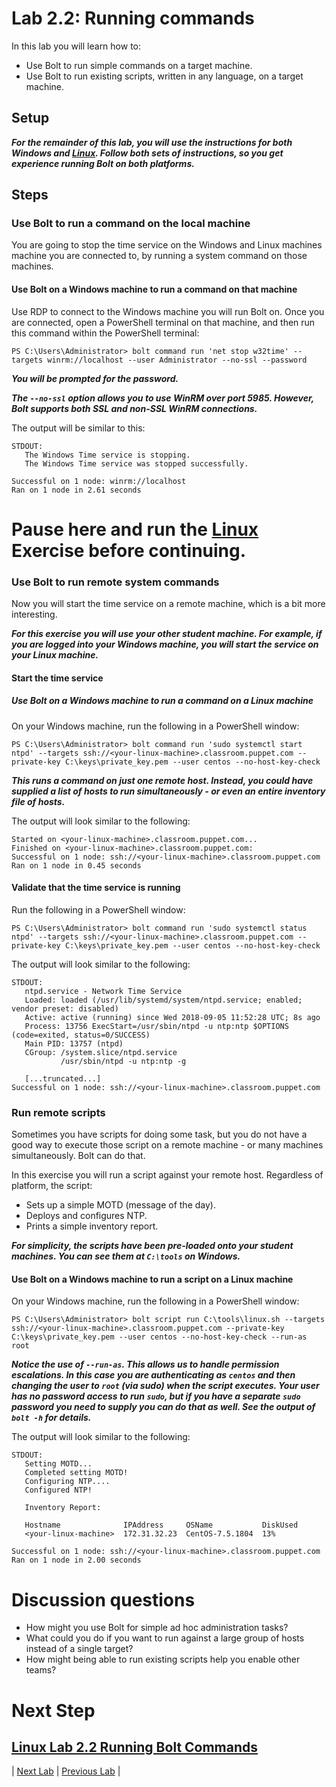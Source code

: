 # Lab 2.2: Running commands

In this lab you will learn how to:

* Use Bolt to run simple commands on a target machine.
* Use Bolt to run existing scripts, written in any language, on a target machine.

## Setup

**_For the remainder of this lab, you will use the instructions for both Windows and [Linux](../../Linux/lab-2.2-Running-Bolt-Commands). Follow both sets of instructions, so you get experience running Bolt on both platforms._**

## Steps

### Use Bolt to run a command on the local machine

You are going to stop the time service on the Windows and Linux machines machine you are connected to, by running a system command on those machines.

#### Use Bolt on a Windows machine to run a command on that machine

Use RDP to connect to the Windows machine you will run Bolt on. Once you are connected, open a PowerShell terminal on that machine, and then run this command within the PowerShell terminal:

```PS C:\Users\Administrator> bolt command run 'net stop w32time' --targets winrm://localhost --user Administrator --no-ssl --password```

**_You will be prompted for the password._**

**_The `--no-ssl` option allows you to use WinRM over port 5985. However, Bolt supports both SSL and non-SSL WinRM connections._**

The output will be similar to this:

```
STDOUT:
   The Windows Time service is stopping.
   The Windows Time service was stopped successfully.

Successful on 1 node: winrm://localhost
Ran on 1 node in 2.61 seconds
```

# Pause here and run the [Linux](../../Linux/lab-2.2-Running-Bolt-Commands) Exercise before continuing.

### Use Bolt to run remote system commands

Now you will start the time service on a remote machine, which is a bit more interesting.

**_For this exercise you will use your *other* student machine. For example, if you are logged into your Windows machine, you will start the service on your Linux machine._**

#### Start the time service

##### Use Bolt on a Windows machine to run a command on a Linux machine

On your Windows machine, run the following in a PowerShell window:

```PS C:\Users\Administrator> bolt command run 'sudo systemctl start ntpd' --targets ssh://<your-linux-machine>.classroom.puppet.com --private-key C:\keys\private_key.pem --user centos --no-host-key-check```

**_This runs a command on just one remote host. Instead, you could have supplied a list of hosts to run simultaneously - or even an entire inventory file of hosts._**

The output will look similar to the following:

   ```
   Started on <your-linux-machine>.classroom.puppet.com...
   Finished on <your-linux-machine>.classroom.puppet.com:
   Successful on 1 node: ssh://<your-linux-machine>.classroom.puppet.com
   Ran on 1 node in 0.45 seconds
   ```

#### Validate that the time service is running

Run the following in a PowerShell window:

```PS C:\Users\Administrator> bolt command run 'sudo systemctl status ntpd' --targets ssh://<your-linux-machine>.classroom.puppet.com --private-key C:\keys\private_key.pem --user centos --no-host-key-check```

The output will look similar to the following:

```
STDOUT:
   ntpd.service - Network Time Service
   Loaded: loaded (/usr/lib/systemd/system/ntpd.service; enabled; vendor preset: disabled)
   Active: active (running) since Wed 2018-09-05 11:52:28 UTC; 8s ago
   Process: 13756 ExecStart=/usr/sbin/ntpd -u ntp:ntp $OPTIONS (code=exited, status=0/SUCCESS)
   Main PID: 13757 (ntpd)
   CGroup: /system.slice/ntpd.service
           /usr/sbin/ntpd -u ntp:ntp -g

   [...truncated...]
Successful on 1 node: ssh://<your-linux-machine>.classroom.puppet.com
```

### Run remote scripts

Sometimes you have scripts for doing some task, but you do not have a good way to execute those script on a remote machine - or many machines simultaneously. Bolt can do that.

In this exercise you will run a script against your remote host. Regardless of platform, the script:

* Sets up a simple MOTD (message of the day).
* Deploys and configures NTP.
* Prints a simple inventory report.

**_For simplicity, the scripts have been pre-loaded onto your student machines. You can see them at `C:\tools` on Windows._**

#### Use Bolt on a Windows machine to run a script on a Linux machine

On your Windows machine, run the following in a PowerShell window:

```PS C:\Users\Administrator> bolt script run C:\tools\linux.sh --targets ssh://<your-linux-machine>.classroom.puppet.com --private-key C:\keys\private_key.pem --user centos --no-host-key-check --run-as root```

**_Notice the use of `--run-as`. This allows us to handle permission escalations. In this case you are authenticating as `centos` and then changing the user to `root` (via sudo) when the script executes. Your user has no password access to run `sudo`, but if you have a separate `sudo` password you need to supply you can do that as well. See the output of `bolt -h` for details._**

The output will look similar to the following:

```
STDOUT:
   Setting MOTD...
   Completed setting MOTD!
   Configuring NTP....
   Configured NTP!

   Inventory Report:

   Hostname              IPAddress     OSName           DiskUsed
   <your-linux-machine>  172.31.32.23  CentOS-7.5.1804  13%

Successful on 1 node: ssh://<your-linux-machine>.classroom.puppet.com
Ran on 1 node in 2.00 seconds
```

# Discussion questions

* How might you use Bolt for simple ad hoc administration tasks?
* What could you do if you want to run against a large group of hosts instead of a single target?
* How might being able to run existing scripts help you enable other teams?

Next Step
======

[Linux Lab 2.2 Running Bolt Commands](../../Linux/lab-2.2-Running-Bolt-Commands)
---

|  [Next Lab](../lab-5.1-Puppet-Agent-deployment)  |  [Previous Lab](../lab-2.1-Install-Puppet-Bolt)  |
